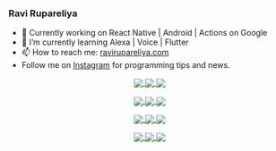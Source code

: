 ### Ravi Rupareliya

- 🔭 Currently working on React Native | Android | Actions on Google
- 🌱 I’m currently learning Alexa | Voice | Flutter
- 📫 How to reach me: [ravirupareliya.com](https://ravirupareliya.com)
- Follow me on [Instagram](https://www.instagram.com/ravi.rupareliya/) for programming tips and news.

<a href="https://www.instagram.com/ravi.rupareliya/" target="_blank">
<!-- insta-feed:START-->
<p align="center">
<img align="center" src=https://scontent-dfw5-2.cdninstagram.com/v/t51.2885-15/327550959_1292206241325951_2492268949373342933_n.webp?stp=dst-jpg_e35_s150x150&_nc_ht=scontent-dfw5-2.cdninstagram.com&_nc_cat=103&_nc_ohc=gL1JhF9UmR4AX9PjUto&edm=ABfd0MgBAAAA&ccb=7-5&oh=00_AfAWmmMocg4OT-T-PA1aucmKHKWzgH82NlZi6kV4HBQ-8w&oe=63D732F6&_nc_sid=7bff83 />
<img align="center" src=https://scontent-dfw5-2.cdninstagram.com/v/t51.2885-15/326256887_1216267405629782_5084984015649362726_n.webp?stp=dst-jpg_e35_s150x150&_nc_ht=scontent-dfw5-2.cdninstagram.com&_nc_cat=102&_nc_ohc=g6pSWk1R_5UAX9a__N6&edm=ABfd0MgBAAAA&ccb=7-5&oh=00_AfC8FXpgMq7Wkl8bV7oNiv4qLp0fJA2gLqN8VgUrnh9m_Q&oe=63D834AF&_nc_sid=7bff83 />
<img align="center" src=https://scontent-dfw5-2.cdninstagram.com/v/t51.2885-15/324847574_671752137982456_540356321904405085_n.webp?stp=dst-jpg_e35_s150x150&_nc_ht=scontent-dfw5-2.cdninstagram.com&_nc_cat=104&_nc_ohc=qAssCeLN26cAX_qzJv8&edm=ABfd0MgBAAAA&ccb=7-5&oh=00_AfAe9Z7Sw3DM8B_EIYuSaSZ8niNeHeTaTXEjcLgJvFHnKw&oe=63D7BC5E&_nc_sid=7bff83 />
</p>
<p align="center">
<img align="center" src=https://scontent-dfw5-2.cdninstagram.com/v/t51.2885-15/323103557_1578566989253281_6253889369928417640_n.webp?stp=dst-jpg_e35_s150x150&_nc_ht=scontent-dfw5-2.cdninstagram.com&_nc_cat=101&_nc_ohc=-JEEbKaC9f0AX86s1fj&edm=ABfd0MgBAAAA&ccb=7-5&oh=00_AfDf7k7VBEtXJZ1GBiG5z1UA92Fdws5fZofADNn2ReXGHg&oe=63D788F5&_nc_sid=7bff83 />
<img align="center" src=https://scontent-dfw5-2.cdninstagram.com/v/t51.2885-15/241172230_146598524308348_2627229086716801357_n.jpg?stp=dst-jpg_e35_s150x150&_nc_ht=scontent-dfw5-2.cdninstagram.com&_nc_cat=104&_nc_ohc=NgXMO_fZ49gAX-9x9EG&edm=ABfd0MgBAAAA&ccb=7-5&oh=00_AfBfsWj3_pZTakd84pYBw1YBzAn2YQ0_k5ziDTOQ6AJ_ug&oe=63D7B241&_nc_sid=7bff83 />
<img align="center" src=https://scontent-dfw5-2.cdninstagram.com/v/t51.2885-15/122425343_1572645589603046_1626634953961554534_n.jpg?stp=dst-jpg_e35_s150x150&_nc_ht=scontent-dfw5-2.cdninstagram.com&_nc_cat=102&_nc_ohc=Ssv_uP_3eo4AX_n91mZ&edm=ABfd0MgBAAAA&ccb=7-5&oh=00_AfCMyOhNd7GBCNXnJUIxH2HAi3cT7-fYU-Qb2HG2CQ4eVQ&oe=63D76FCB&_nc_sid=7bff83 />
</p>
<p align="center">
<img align="center" src=https://scontent-dfw5-2.cdninstagram.com/v/t51.2885-15/119471335_3325605627530848_5783608158621298966_n.jpg?stp=dst-jpg_e35_s150x150&_nc_ht=scontent-dfw5-2.cdninstagram.com&_nc_cat=104&_nc_ohc=nBhv_EJ0x94AX8dgSPA&edm=ABfd0MgBAAAA&ccb=7-5&oh=00_AfDFnIZCEYy1I-Y1KlHxQc65gM2D49S3XfWlRhGBz9zh6w&oe=63D71CCB&_nc_sid=7bff83 />
<img align="center" src=https://scontent-dfw5-2.cdninstagram.com/v/t51.2885-15/118735524_155532192843864_2438830621806811548_n.jpg?stp=dst-jpg_e35_s150x150&_nc_ht=scontent-dfw5-2.cdninstagram.com&_nc_cat=100&_nc_ohc=E2H0FVa7N0QAX_AUFbL&edm=ABfd0MgBAAAA&ccb=7-5&oh=00_AfACETlKbWoJgWoYoiaNEDkqQl8kinLlis-b250K9L_MYQ&oe=63D706E2&_nc_sid=7bff83 />
<img align="center" src=https://scontent-dfw5-2.cdninstagram.com/v/t51.2885-15/118358282_793232521422249_4194198869826492121_n.jpg?stp=dst-jpg_e35_s150x150&_nc_ht=scontent-dfw5-2.cdninstagram.com&_nc_cat=109&_nc_ohc=DDFfvN-pMaQAX8-iL1U&edm=ABfd0MgBAAAA&ccb=7-5&oh=00_AfD_dgsNNd3ovekLBudwlPFNYdrdzTlnVajAl0RXbf6xLg&oe=63D85BF8&_nc_sid=7bff83 />
</p>
<p align="center">
<img align="center" src=https://scontent-dfw5-2.cdninstagram.com/v/t51.2885-15/118083536_653646245259286_4437462516989252087_n.jpg?stp=dst-jpg_e35_s150x150&_nc_ht=scontent-dfw5-2.cdninstagram.com&_nc_cat=110&_nc_ohc=c582L8SaqywAX9sUcrq&edm=ABfd0MgBAAAA&ccb=7-5&oh=00_AfDeWbuiUPaw5Lhk3CA6_exKIjCPI3DyG7Trld8Kkftqaw&oe=63D69718&_nc_sid=7bff83 />
<img align="center" src=https://scontent-dfw5-2.cdninstagram.com/v/t51.2885-15/118175330_604822603490734_6882222491011634628_n.jpg?stp=dst-jpg_e35_s150x150&_nc_ht=scontent-dfw5-2.cdninstagram.com&_nc_cat=110&_nc_ohc=xGVn1KUwIxkAX9o7aAu&edm=ABfd0MgBAAAA&ccb=7-5&oh=00_AfBVyvYnzBiK8kKEODP2rLDFtykz21K-CUuDmGYUI0KTtw&oe=63D677FB&_nc_sid=7bff83 />
<img align="center" src=https://scontent-dfw5-2.cdninstagram.com/v/t51.2885-15/117801930_118850686597100_8281062695853943386_n.jpg?stp=dst-jpg_e35_s150x150&_nc_ht=scontent-dfw5-2.cdninstagram.com&_nc_cat=108&_nc_ohc=f_Z6lr9OKT8AX8AGfCR&edm=ABfd0MgBAAAA&ccb=7-5&oh=00_AfC2AwPZv8IIQW1_3CaBGcqeC1sLlEiWp1zor7BSgyFp_g&oe=63D69334&_nc_sid=7bff83 />
</p>

<!-- insta-feed:END-->
</a>
